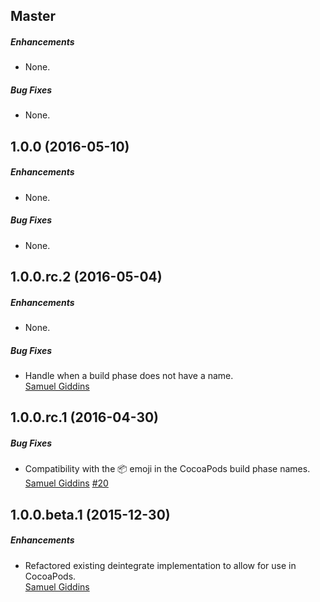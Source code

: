 ## Master

##### Enhancements

* None.  

##### Bug Fixes

* None.  


## 1.0.0 (2016-05-10)

##### Enhancements

* None.  

##### Bug Fixes

* None.  


## 1.0.0.rc.2 (2016-05-04)

##### Enhancements

* None.  

##### Bug Fixes

* Handle when a build phase does not have a name.  
  [Samuel Giddins](https://github.com/segiddins)


## 1.0.0.rc.1 (2016-04-30)

##### Bug Fixes

* Compatibility with the 📦 emoji in the CocoaPods build phase names.  
  [Samuel Giddins](https://github.com/segiddins)
  [#20](https://github.com/CocoaPods/cocoapods-deintegrate/issues/20)

## 1.0.0.beta.1 (2015-12-30)

##### Enhancements

* Refactored existing deintegrate implementation to allow for use in
  CocoaPods.  
  [Samuel Giddins](https://github.com/segiddins)

